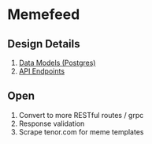 # Memefeed

## Design Details

1. [Data Models (Postgres)](https://github.com/memefeed-labs/memefeed-web2/blob/main/src/resources/memes-pg.ts)
2. [API Endpoints](https://github.com/memefeed-labs/memefeed-web2/blob/main/src/app.ts)

## Open

1. Convert to more RESTful routes / grpc
2. Response validation
3. Scrape tenor.com for meme templates
